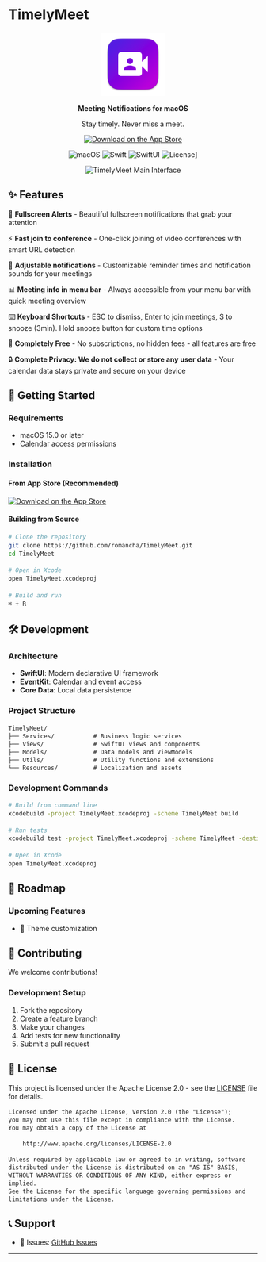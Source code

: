 # TimelyMeet

<div align="center">

<!-- App Icon -->
<img src="TimelyMeet/Assets.xcassets/AppIcon.appiconset/AppIcon-128.png" alt="TimelyMeet Icon" width="128" height="128">

**Meeting Notifications for macOS**

Stay timely. Never miss a meet.

<!-- App Store Badge -->
[![Download on the App Store](https://developer.apple.com/assets/elements/badges/download-on-the-app-store.svg)](https://apps.apple.com/app/timelymeet/id6751949087)

![macOS](https://img.shields.io/badge/macOS-15.0+-blue?logo=apple)
![Swift](https://img.shields.io/badge/Swift-5.0+-orange?logo=swift)
![SwiftUI](https://img.shields.io/badge/SwiftUI-Framework-blue)
![License](https://img.shields.io/badge/License-Apache_2.0-blue.svg)]

<div align="center">
<img src="docs/screenshot-main.png" alt="TimelyMeet Main Interface">
</div>

</div>

## ✨ Features

🚨 **Fullscreen Alerts** - Beautiful fullscreen notifications that grab your attention

⚡ **Fast join to conference** - One-click joining of video conferences with smart URL detection

🔔 **Adjustable notifications** - Customizable reminder times and notification sounds for your meetings

📊 **Meeting info in menu bar** - Always accessible from your menu bar with quick meeting overview

⌨️ **Keyboard Shortcuts** - ESC to dismiss, Enter to join meetings, S to snooze (3min). Hold snooze button for custom
time options

💎 **Completely Free** - No subscriptions, no hidden fees - all features are free

🔒 **Complete Privacy: We do not collect or store any user data** - Your calendar data stays private and secure on your
device

## 🚀 Getting Started

### Requirements

- macOS 15.0 or later
- Calendar access permissions

### Installation

#### From App Store (Recommended)

[![Download on the App Store](https://developer.apple.com/assets/elements/badges/download-on-the-app-store.svg)](https://apps.apple.com/app/timelymeet/id6751949087)

#### Building from Source

```bash
# Clone the repository
git clone https://github.com/romancha/TimelyMeet.git
cd TimelyMeet

# Open in Xcode
open TimelyMeet.xcodeproj

# Build and run
⌘ + R
```

## 🛠 Development

### Architecture

- **SwiftUI**: Modern declarative UI framework
- **EventKit**: Calendar and event access
- **Core Data**: Local data persistence

### Project Structure

```
TimelyMeet/
├── Services/           # Business logic services
├── Views/              # SwiftUI views and components
├── Models/             # Data models and ViewModels
├── Utils/              # Utility functions and extensions
└── Resources/          # Localization and assets
```

### Development Commands

```bash
# Build from command line
xcodebuild -project TimelyMeet.xcodeproj -scheme TimelyMeet build

# Run tests
xcodebuild test -project TimelyMeet.xcodeproj -scheme TimelyMeet -destination 'platform=macOS'

# Open in Xcode
open TimelyMeet.xcodeproj
```

## 🌟 Roadmap

### Upcoming Features

- 🎨 Theme customization


## 🤝 Contributing

We welcome contributions!

### Development Setup

1. Fork the repository
2. Create a feature branch
3. Make your changes
4. Add tests for new functionality
5. Submit a pull request

## 📄 License

This project is licensed under the Apache License 2.0 - see the [LICENSE](LICENSE.md) file for details.

```
Licensed under the Apache License, Version 2.0 (the "License");
you may not use this file except in compliance with the License.
You may obtain a copy of the License at

    http://www.apache.org/licenses/LICENSE-2.0

Unless required by applicable law or agreed to in writing, software
distributed under the License is distributed on an "AS IS" BASIS,
WITHOUT WARRANTIES OR CONDITIONS OF ANY KIND, either express or implied.
See the License for the specific language governing permissions and
limitations under the License.
```

## 📞 Support

- 🐛 Issues: [GitHub Issues](https://github.com/romancha/TimelyMeet/issues)


---

